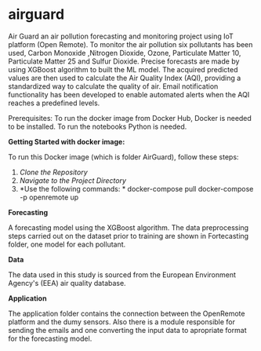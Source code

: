 # airguard
Air Guard an air pollution forecasting and monitoring project using IoT platform (Open Remote).
To monitor the air pollution six pollutants has been used, Carbon Monoxide ,Nitrogen Dioxide, 
Ozone, Particulate Matter 10, Particulate Matter 25 and Sulfur Dioxide. 
Precise forecasts are made by using XGBoost algorithm to built the ML model. The acquired predicted values are
then used to calculate the Air Quality Index (AQI), providing a standardized way to calculate
the quality of air. Email notification functionality has been developed to enable automated
alerts when the AQI reaches a predefined levels.

Prerequisites:
To run the docker image from Docker Hub, Docker is needed to be installed.
To run the notebooks Python is needed.

**Getting Started with docker image:**

To run this Docker image (which is folder AirGuard), follow these steps:

1. *Clone the Repository*
2. *Navigate to the Project Directory*
3. *Use the following commands: *
    docker-compose pull
    docker-compose -p openremote up

**Forecasting**

A forecasting model using the XGBoost algorithm. The data preprocessing steps carried out on the dataset prior to 
training are shown in Fortecasting folder, one model for each pollutant.

**Data**


The data used in this study is sourced from the European Environment Agency's (EEA) air quality database.

**Application**

The application folder contains the connection between the OpenRemote platform and the dumy sensors. Also there is a module responsible for sending the emails and one converting the input data to apropriate format for the forecasting model.
